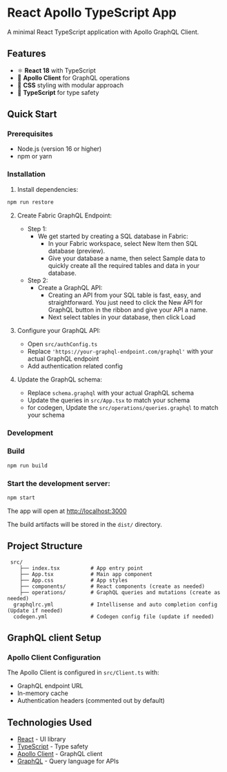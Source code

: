 # React Apollo TypeScript App

A minimal React TypeScript application with Apollo GraphQL Client.

## Features

- ⚛️ **React 18** with TypeScript
- 🚀 **Apollo Client** for GraphQL operations
- 🎨 **CSS** styling with modular approach
- 🔧 **TypeScript** for type safety

## Quick Start

### Prerequisites

- Node.js (version 16 or higher)
- npm or yarn

### Installation

1. Install dependencies:
```bash
npm run restore
```

2. Create Fabric GraphQL Endpoint:
   - Step 1:
      - We get started by creating a SQL database in Fabric:
         - In your Fabric workspace, select New Item then SQL database (preview).
         - Give your database a name, then select Sample data to quickly create all the required tables and data in your database.
   - Step 2:
      - Create a GraphQL API:
         - Creating an API from your SQL table is fast, easy, and straightforward. You just need to click the New API for GraphQL button in the ribbon and give your API a name.
         - Next select tables in your database, then click Load

3. Configure your GraphQL API:
   - Open `src/authConfig.ts`
   - Replace `'https://your-graphql-endpoint.com/graphql'` with your actual GraphQL endpoint
   - Add authentication related config 

4. Update the GraphQL schema:
   - Replace `schema.graphql` with your actual GraphQL schema
   - Update the queries in `src/App.tsx` to match your schema
   - for codegen, Update the `src/operations/queries.graphql` to match your schema

### Development

### Build

```bash
npm run build
```

### Start the development server:
```bash
npm start
```

The app will open at [http://localhost:3000](http://localhost:3000)



The build artifacts will be stored in the `dist/` directory.

## Project Structure

```
 src/
    ├── index.tsx          # App entry point
    ├── App.tsx            # Main app component
    ├── App.css            # App styles
    ├── components/        # React components (create as needed)
    ├── operations/        # GraphQL queries and mutations (create as needed)
  graphqlrc.yml            # Intellisense and auto completion config (Update if needed)
  codegen.yml              # Codegen config file (update if needed)
```

## GraphQL client Setup

### Apollo Client Configuration

The Apollo Client is configured in `src/Client.ts` with:
- GraphQL endpoint URL
- In-memory cache
- Authentication headers (commented out by default)


## Technologies Used

- [React](https://reactjs.org/) - UI library
- [TypeScript](https://www.typescriptlang.org/) - Type safety
- [Apollo Client](https://www.apollographql.com/docs/react/) - GraphQL client
- [GraphQL](https://graphql.org/) - Query language for APIs


